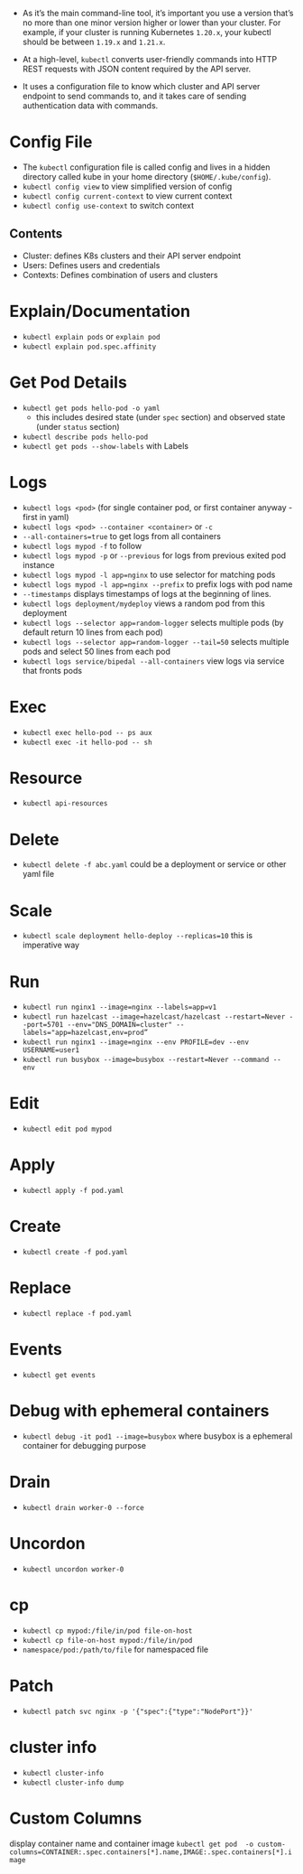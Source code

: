 - As it’s the main command-line tool, it’s important you use a version that’s no more than one minor version higher or lower than your cluster. For example, if your cluster is running Kubernetes `1.20.x`, your kubectl should be between `1.19.x` and `1.21.x`.

- At a high-level, `kubectl` converts user-friendly commands into HTTP REST requests with JSON content required by the API server.
- It uses a configuration file to know which cluster and API server endpoint to send commands to, and it takes care of sending authentication data with commands.

# Config File
- The `kubectl` configuration file is called config and lives in a hidden directory called kube in your home directory (`$HOME/.kube/config`).
- `kubectl config view` to view simplified version of config
- `kubectl config current-context` to view current context
- `kubectl config use-context` to switch context
## Contents
- Cluster: defines K8s clusters and their API server endpoint
- Users: Defines users and credentials
- Contexts: Defines combination of users and clusters

# Explain/Documentation
- `kubectl explain pods` or `explain pod`
- `kubectl explain pod.spec.affinity`

# Get Pod Details
- `kubectl get pods hello-pod -o yaml`
  - this includes desired state (under `spec` section) and observed state (under `status` section)
- `kubectl describe pods hello-pod`
- `kubectl get pods --show-labels` with Labels

# Logs
- `kubectl logs <pod>` (for single container pod, or first container anyway - first in yaml)
- `kubectl logs <pod> --container <container>` or `-c`
- `--all-containers=true` to get logs from all containers
- `kubectl logs mypod -f` to follow
- `kubectl logs mypod -p` or `--previous` for logs from previous exited pod instance
- `kubectl logs mypod -l app=nginx` to use selector for matching pods
- `kubectl logs mypod -l app=nginx --prefix` to prefix logs with pod name
- `--timestamps` displays timestamps of logs at the beginning of lines.
- `kubectl logs deployment/mydeploy` views a random pod from this deployment
- `kubectl logs --selector app=random-logger` selects multiple pods (by default return 10 lines from each pod)
- `kubectl logs --selector app=random-logger --tail=50` selects multiple pods and select 50 lines from each pod
- `kubectl logs service/bipedal --all-containers` view logs via service that fronts pods

# Exec
- `kubectl exec hello-pod -- ps aux`
- `kubectl exec -it hello-pod -- sh`

# Resource
- `kubectl api-resources`

# Delete
- `kubectl delete -f abc.yaml` could be a deployment or service or other yaml file

# Scale
- `kubectl scale deployment hello-deploy --replicas=10` this is imperative way

# Run
- `kubectl run nginx1 --image=nginx --labels=app=v1`
- `kubectl run hazelcast --image=hazelcast/hazelcast --restart=Never --port=5701 --env="DNS_DOMAIN=cluster" --labels="app=hazelcast,env=prod”`
- `kubectl run nginx1 --image=nginx --env PROFILE=dev --env USERNAME=user1`
- `kubectl run busybox --image=busybox --restart=Never --command -- env`
# Edit
- `kubectl edit pod mypod`

# Apply
- `kubectl apply -f pod.yaml`
# Create
- `kubectl create -f pod.yaml`
# Replace
- `kubectl replace -f pod.yaml`

# Events
- `kubectl get events`

# Debug with ephemeral containers
- `kubectl debug -it pod1 --image=busybox` where busybox is a ephemeral container for debugging purpose

# Drain
- `kubectl drain worker-0 --force`

# Uncordon
- `kubectl uncordon worker-0`

# cp
- `kubectl cp mypod:/file/in/pod file-on-host`
- `kubectl cp file-on-host mypod:/file/in/pod`
- `namespace/pod:/path/to/file` for namespaced file

# Patch
- `kubectl patch svc nginx -p '{"spec":{"type":"NodePort"}}'`

# cluster info
- `kubectl cluster-info`
- `kubectl cluster-info dump`

# Custom Columns
display container name and container image
`kubectl get pod  -o custom-columns=CONTAINER:.spec.containers[*].name,IMAGE:.spec.containers[*].image`
